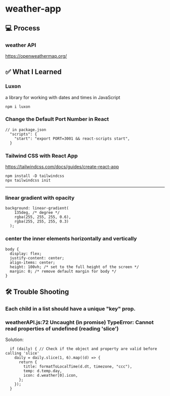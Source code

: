 # weather-app

## 💻 Process

### weather API

https://openweathermap.org/

## ✅ What I Learned

### Luxon

a library for working with dates and times in JavaScript

```
npm i luxon
```

### Change the Default Port Number in React

```
// in package.json
  "scripts": {
    "start": "export PORT=3001 && react-scripts start",
  }
```

### Tailwind CSS with React App

https://tailwindcss.com/docs/guides/create-react-app

```
npm install -D tailwindcss
npx tailwindcss init
```

<hr>

### linear gradient with opacity

```
background: linear-gradient(
    135deg, /* degree */
    rgba(255, 255, 255, 0.6),
    rgba(255, 255, 255, 0.3)
  );
```

### center the inner elements horizontally and vertically

```
body {
  display: flex;
  justify-content: center;
  align-items: center;
  height: 100vh; /* set to the full height of the screen */
  margin: 0; /* remove default margin for body */
}
```

## 🛠️ Trouble Shooting

### Each child in a list should have a unique "key" prop.

### weatherAPI.js:72 Uncaught (in promise) TypeError: Cannot read properties of undefined (reading 'slice')

Solution:

```
  if (daily) { // Check if the object and property are valid before calling 'slice'
    daily = daily.slice(1, 6).map((d) => {
      return {
        title: formatToLocalTime(d.dt, timezone, "ccc"),
        temp: d.temp.day,
        icon: d.weather[0].icon,
      };
    });
  }
```
